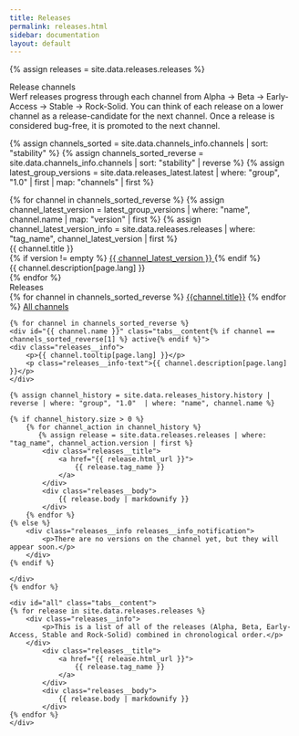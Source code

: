```yaml
---
title: Releases
permalink: releases.html
sidebar: documentation
layout: default
---
```


<link rel="stylesheet" href="{{ site.baseurl }}/css/releases.css">

{% assign releases = site.data.releases.releases %}

<div class="page__container page_releases">

<div class="releases__block-title">
    Release channels
</div>

<!-- Releases description -->
<div class="releases__info">
    Werf releases progress through each channel from Alpha → Beta → Early-Access → Stable → Rock-Solid. You can think of each release on a lower channel as a release-candidate for the next channel. Once a release is considered bug-free, it is promoted to the next channel.
</div>

<!-- latest version per channel -->
{% assign channels_sorted = site.data.channels_info.channels | sort: "stability" %}
{% assign channels_sorted_reverse = site.data.channels_info.channels | sort: "stability" | reverse  %}
{% assign latest_group_versions = site.data.releases_latest.latest | where: "group", "1.0" | first | map: "channels" | first %}

<div class="releases__menu">
{% for channel in channels_sorted_reverse %}
{% assign channel_latest_version = latest_group_versions | where: "name",  channel.name | map: "version" | first %}
{% assign channel_latest_version_info = site.data.releases.releases | where: "tag_name", channel_latest_version | first %}
    <div class="releases__menu-item">
        <div class="releases__menu-item-header">            
            <div class="releases__menu-item-title">
                {{ channel.title }}
            </div>
            {% if version != empty  %}
                <a href="{{ channel_latest_version_info.html_url }}" class="releases__btn">
                {{ channel_latest_version }}
                </a>
            {% endif %}
        </div>        
        <div class="releases__menu-item-description">
            {{ channel.description[page.lang] }}
        </div>
    </div>
  {% endfor %}
</div>

<div class="releases__block-title">
    Releases
</div>

<div class="releases">
    <div class="tabs">
    {% for channel in channels_sorted_reverse %}
    <a href="javascript:void(0)" class="tabs__btn{% if channel == channels_sorted_reverse[1] %} active{% endif %}" onclick="openTab(event, 'tabs__btn', 'tabs__content', '{{channel.name}}')">{{channel.title}}</a>
    {% endfor %}
    <a href="javascript:void(0)" class="tabs__btn" onclick="openTab(event, 'tabs__btn', 'tabs__content', 'all')">All channels</a>
    </div>

    {% for channel in channels_sorted_reverse %}
    <div id="{{ channel.name }}" class="tabs__content{% if channel == channels_sorted_reverse[1] %} active{% endif %}">
    <div class="releases__info">
        <p>{{ channel.tooltip[page.lang] }}</p>
        <p class="releases__info-text">{{ channel.description[page.lang] }}</p>
    </div>

    {% assign channel_history = site.data.releases_history.history | reverse | where: "group", "1.0"  | where: "name", channel.name %}

    {% if channel_history.size > 0 %}
        {% for channel_action in channel_history %}
           {% assign release = site.data.releases.releases | where: "tag_name", channel_action.version | first %}
            <div class="releases__title">
                <a href="{{ release.html_url }}">
                    {{ release.tag_name }}
                </a>
            </div>
            <div class="releases__body">
                {{ release.body | markdownify }}
            </div>
        {% endfor %}
    {% else %}
        <div class="releases__info releases__info_notification">
            <p>There are no versions on the channel yet, but they will appear soon.</p>
        </div>
    {% endif %}

    </div>
    {% endfor %}

    <div id="all" class="tabs__content">
    {% for release in site.data.releases.releases %}
        <div class="releases__info">
            <p>This is a list of all of the releases (Alpha, Beta, Early-Access, Stable and Rock-Solid) combined in chronological order.</p>
        </div>
            <div class="releases__title">
                <a href="{{ release.html_url }}">
                    {{ release.tag_name }}
                </a>
            </div>
            <div class="releases__body">
                {{ release.body | markdownify }}
            </div>
    {% endfor %}
    </div>
</div>
